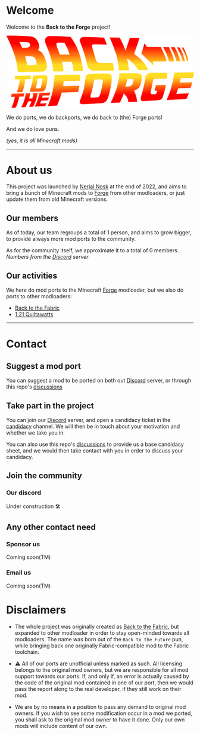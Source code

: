 # Welcome 

Welcome to the **Back to the Forge** project!

![Back to the Fabric](https://raw.githubusercontent.com/Back-to-the-Forge/.github/main/pictures/banner.png "Project logo")

We do ports, we do backports, we do back to (the) Forge ports!

And we do love puns.

_(yes, it is all Minecraft mods)_

---

# About us

This project was launched by [Nerjal Nosk](https://github.com/NerjalNosk) at the end of 2022, and aims to bring a bunch of Minecraft mods to [Forge](https://files.minecraftforge.net) from other modloaders, or just update them from old Minecraft versions.

## Our members

As of today, our team regroups a total of <n>1</n> person, and aims to grow bigger, to provide always more mod ports to the community.

As for the community itself, we approximate it to a total of <n>0</n> members. _Numbers from the [Discord](#Our-Discord) server_

## Our activities

We here do mod ports to the Minecraft [Forge](https://files.minecraftforge.net/) modloader, but we also do ports to other modloaders: 
* [Back to the Fabric](https://github.com/orgs/Back-to-the-Fabric)
* [1.21 Quiltawatts](https://github.com/orgs/1-21-Quiltawatts)

---

# Contact

## Suggest a mod port

You can suggest a mod to be ported on both out [Discord](#Our-Discord) server, or through this repo's [discussions](https://github.com/orgs/Back-to-the-Forge/discussions)

<!--
TODO: add announcement discussion messages to provide templates
-->

## Take part in the project

You can join our [Discord](#Our-Discord) server, and open a candidacy ticket in the [candidacy](# "Not yet available") channel. We will then be in touch about your motivation and whether we take you in.

You can also use this repo's [discussions](https://github.com/orgs/Back-to-the-Fabric/discussions/categories/candidate) to provide us a base candidacy sheet<!--TODO: add announcement template and provide link-->, and we would then take contact with you in order to discuss your candidacy.

## Join the community

### Our discord

Under construction 🛠️

## Any other contact need

### Sponsor us

Coming soon(TM)

### Email us

Coming soon(TM)

# Disclaimers

* The whole project was originally created as [Back to the Fabric](https://github.com/orgs/Back-to-the-Fabric), but expanded to other modloader in order to stay open-minded towards all modloaders. The name was born out of the `Back to the Future` pun, while bringing back one originally Fabric-compatible mod to the Fabric toolchain.

* :warning: All of our ports are unofficial unless marked as such. All licensing belongs to the original mod owners, but we are responsible for all mod support towards our ports. If, and only if, an error is actually caused by the code of the original mod contained in one of our port, then we would pass the report along to the real developer, if they still work on their mod.

* We are by no means in a position to pass any demand to original mod owners. If you wish to see some modification occur in a mod we ported, you shall ask to the original mod owner to have it done. Only our own mods will include content of our own.
